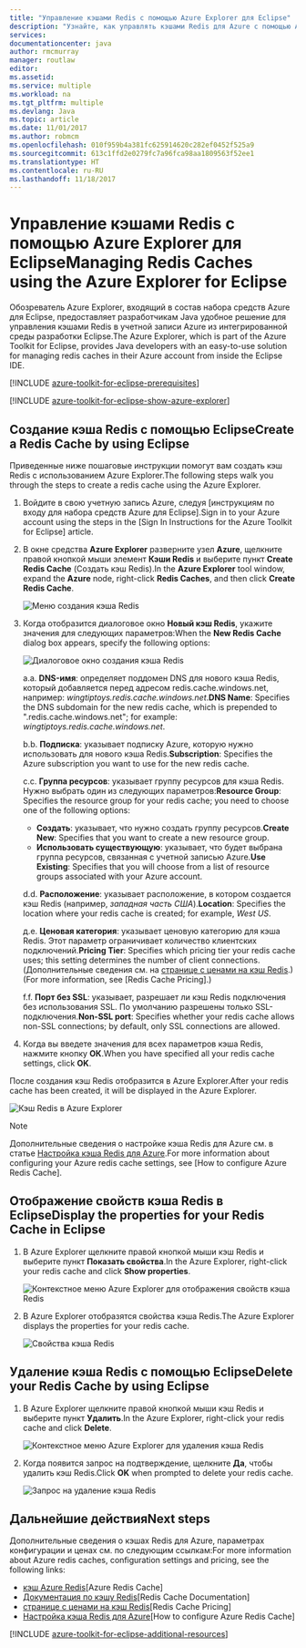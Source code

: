 ```yaml
---
title: "Управление кэшами Redis с помощью Azure Explorer для Eclipse"
description: "Узнайте, как управлять кэшами Redis для Azure с помощью Azure Explorer для Eclipse."
services: 
documentationcenter: java
author: rmcmurray
manager: routlaw
editor: 
ms.assetid: 
ms.service: multiple
ms.workload: na
ms.tgt_pltfrm: multiple
ms.devlang: Java
ms.topic: article
ms.date: 11/01/2017
ms.author: robmcm
ms.openlocfilehash: 010f959b4a381fc625914620c282ef0452f525a9
ms.sourcegitcommit: 613c1ffd2e0279fc7a96fca98aa1809563f52ee1
ms.translationtype: HT
ms.contentlocale: ru-RU
ms.lasthandoff: 11/18/2017
---
```

# <a name="managing-redis-caches-using-the-azure-explorer-for-eclipse"></a><span data-ttu-id="9a66b-103">Управление кэшами Redis с помощью Azure Explorer для Eclipse</span><span class="sxs-lookup"><span data-stu-id="9a66b-103">Managing Redis Caches using the Azure Explorer for Eclipse</span></span>

<span data-ttu-id="9a66b-104">Обозреватель Azure Explorer, входящий в состав набора средств Azure для Eclipse, предоставляет разработчикам Java удобное решение для управления кэшами Redis в учетной записи Azure из интегрированной среды разработки Eclipse.</span><span class="sxs-lookup"><span data-stu-id="9a66b-104">The Azure Explorer, which is part of the Azure Toolkit for Eclipse, provides Java developers with an easy-to-use solution for managing redis caches in their Azure account from inside the Eclipse IDE.</span></span>

[!INCLUDE [azure-toolkit-for-eclipse-prerequisites](../includes/azure-toolkit-for-eclipse-prerequisites.md)]

[!INCLUDE [azure-toolkit-for-eclipse-show-azure-explorer](../includes/azure-toolkit-for-eclipse-show-azure-explorer.md)]

## <a name="create-a-redis-cache-by-using-eclipse"></a><span data-ttu-id="9a66b-105">Создание кэша Redis с помощью Eclipse</span><span class="sxs-lookup"><span data-stu-id="9a66b-105">Create a Redis Cache by using Eclipse</span></span>

<span data-ttu-id="9a66b-106">Приведенные ниже пошаговые инструкции помогут вам создать кэш Redis с использованием Azure Explorer.</span><span class="sxs-lookup"><span data-stu-id="9a66b-106">The following steps walk you through the steps to create a redis cache using the Azure Explorer.</span></span>

1. <span data-ttu-id="9a66b-107">Войдите в свою учетную запись Azure, следуя [инструкциям по входу для набора средств Azure для Eclipse].</span><span class="sxs-lookup"><span data-stu-id="9a66b-107">Sign in to your Azure account using the steps in the [Sign In Instructions for the Azure Toolkit for Eclipse] article.</span></span>

1. <span data-ttu-id="9a66b-108">В окне средства **Azure Explorer** разверните узел **Azure**, щелкните правой кнопкой мыши элемент **Кэши Redis** и выберите пункт **Create Redis Cache** (Создать кэш Redis).</span><span class="sxs-lookup"><span data-stu-id="9a66b-108">In the **Azure Explorer** tool window, expand the **Azure** node, right-click **Redis Caches**, and then click **Create Redis Cache**.</span></span>

   ![Меню создания кэша Redis][CR01]

1. <span data-ttu-id="9a66b-110">Когда отобразится диалоговое окно **Новый кэш Redis**, укажите значения для следующих параметров:</span><span class="sxs-lookup"><span data-stu-id="9a66b-110">When the **New Redis Cache** dialog box appears, specify the following options:</span></span>

   ![Диалоговое окно создания кэша Redis][CR02]

   <span data-ttu-id="9a66b-112">а.</span><span class="sxs-lookup"><span data-stu-id="9a66b-112">a.</span></span> <span data-ttu-id="9a66b-113">**DNS-имя**: определяет поддомен DNS для нового кэша Redis, который добавляется перед адресом redis.cache.windows.net, например: *wingtiptoys.redis.cache.windows.net*.</span><span class="sxs-lookup"><span data-stu-id="9a66b-113">**DNS Name**: Specifies the DNS subdomain for the new redis cache, which is prepended to ".redis.cache.windows.net"; for example: *wingtiptoys.redis.cache.windows.net*.</span></span>

   <span data-ttu-id="9a66b-114">b.</span><span class="sxs-lookup"><span data-stu-id="9a66b-114">b.</span></span> <span data-ttu-id="9a66b-115">**Подписка**: указывает подписку Azure, которую нужно использовать для нового кэша Redis.</span><span class="sxs-lookup"><span data-stu-id="9a66b-115">**Subscription**: Specifies the Azure subscription you want to use for the new redis cache.</span></span>

   <span data-ttu-id="9a66b-116">c.</span><span class="sxs-lookup"><span data-stu-id="9a66b-116">c.</span></span> <span data-ttu-id="9a66b-117">**Группа ресурсов**: указывает группу ресурсов для кэша Redis. Нужно выбрать один из следующих параметров:</span><span class="sxs-lookup"><span data-stu-id="9a66b-117">**Resource Group**: Specifies the resource group for your redis cache; you need to choose one of the following options:</span></span>
      * <span data-ttu-id="9a66b-118">**Создать**: указывает, что нужно создать группу ресурсов.</span><span class="sxs-lookup"><span data-stu-id="9a66b-118">**Create New**: Specifies that you want to create a new resource group.</span></span>
      * <span data-ttu-id="9a66b-119">**Использовать существующую**: указывает, что будет выбрана группа ресурсов, связанная с учетной записью Azure.</span><span class="sxs-lookup"><span data-stu-id="9a66b-119">**Use Existing**: Specifies that you will choose from a list of resource groups associated with your Azure account.</span></span>

   <span data-ttu-id="9a66b-120">d.</span><span class="sxs-lookup"><span data-stu-id="9a66b-120">d.</span></span> <span data-ttu-id="9a66b-121">**Расположение**: указывает расположение, в котором создается кэш Redis (например, *западная часть США*).</span><span class="sxs-lookup"><span data-stu-id="9a66b-121">**Location**: Specifies the location where your redis cache is created; for example, *West US*.</span></span>

   <span data-ttu-id="9a66b-122">д.</span><span class="sxs-lookup"><span data-stu-id="9a66b-122">e.</span></span> <span data-ttu-id="9a66b-123">**Ценовая категория**: указывает ценовую категорию для кэша Redis. Этот параметр ограничивает количество клиентских подключений.</span><span class="sxs-lookup"><span data-stu-id="9a66b-123">**Pricing Tier**: Specifies which pricing tier your redis cache uses; this setting determines the number of client connections.</span></span> <span data-ttu-id="9a66b-124">(Дополнительные сведения см. на [странице с ценами на кэш Redis].)</span><span class="sxs-lookup"><span data-stu-id="9a66b-124">(For more information, see [Redis Cache Pricing].)</span></span>

   <span data-ttu-id="9a66b-125">f.</span><span class="sxs-lookup"><span data-stu-id="9a66b-125">f.</span></span> <span data-ttu-id="9a66b-126">**Порт без SSL**: указывает, разрешает ли кэш Redis подключения без использования SSL. По умолчанию разрешены только SSL-подключения.</span><span class="sxs-lookup"><span data-stu-id="9a66b-126">**Non-SSL port**: Specifies whether your redis cache allows non-SSL connections; by default, only SSL connections are allowed.</span></span>

1. <span data-ttu-id="9a66b-127">Когда вы введете значения для всех параметров кэша Redis, нажмите кнопку **ОК**.</span><span class="sxs-lookup"><span data-stu-id="9a66b-127">When you have specified all your redis cache settings, click **OK**.</span></span>

<span data-ttu-id="9a66b-128">После создания кэш Redis отобразится в Azure Explorer.</span><span class="sxs-lookup"><span data-stu-id="9a66b-128">After your redis cache has been created, it will be displayed in the Azure Explorer.</span></span>

   ![Кэш Redis в Azure Explorer][CR03]

> [!NOTE]
>
> <span data-ttu-id="9a66b-130">Дополнительные сведения о настройке кэша Redis для Azure см. в статье [Настройка кэша Redis для Azure].</span><span class="sxs-lookup"><span data-stu-id="9a66b-130">For more information about configuring your Azure redis cache settings, see [How to configure Azure Redis Cache].</span></span>
>

## <a name="display-the-properties-for-your-redis-cache-in-eclipse"></a><span data-ttu-id="9a66b-131">Отображение свойств кэша Redis в Eclipse</span><span class="sxs-lookup"><span data-stu-id="9a66b-131">Display the properties for your Redis Cache in Eclipse</span></span>

1. <span data-ttu-id="9a66b-132">В Azure Explorer щелкните правой кнопкой мыши кэш Redis и выберите пункт **Показать свойства**.</span><span class="sxs-lookup"><span data-stu-id="9a66b-132">In the Azure Explorer, right-click your redis cache and click **Show properties**.</span></span>

   ![Контекстное меню Azure Explorer для отображения свойств кэша Redis][SP01]

1. <span data-ttu-id="9a66b-134">В Azure Explorer отобразятся свойства кэша Redis.</span><span class="sxs-lookup"><span data-stu-id="9a66b-134">The Azure Explorer displays the properties for your redis cache.</span></span>

   ![Свойства кэша Redis][SP02]

## <a name="delete-your-redis-cache-by-using-eclipse"></a><span data-ttu-id="9a66b-136">Удаление кэша Redis с помощью Eclipse</span><span class="sxs-lookup"><span data-stu-id="9a66b-136">Delete your Redis Cache by using Eclipse</span></span>

1. <span data-ttu-id="9a66b-137">В Azure Explorer щелкните правой кнопкой мыши кэш Redis и выберите пункт **Удалить**.</span><span class="sxs-lookup"><span data-stu-id="9a66b-137">In the Azure Explorer, right-click your redis cache and click **Delete**.</span></span>

   ![Контекстное меню Azure Explorer для удаления кэша Redis][DE01]

1. <span data-ttu-id="9a66b-139">Когда появится запрос на подтверждение, щелкните **Да**, чтобы удалить кэш Redis.</span><span class="sxs-lookup"><span data-stu-id="9a66b-139">Click **OK** when prompted to delete your redis cache.</span></span>

   ![Запрос на удаление кэша Redis][DE02]

## <a name="next-steps"></a><span data-ttu-id="9a66b-141">Дальнейшие действия</span><span class="sxs-lookup"><span data-stu-id="9a66b-141">Next steps</span></span>

<span data-ttu-id="9a66b-142">Дополнительные сведения о кэшах Redis для Azure, параметрах конфигурации и ценах см. по следующим ссылкам:</span><span class="sxs-lookup"><span data-stu-id="9a66b-142">For more information about Azure redis caches, configuration settings and pricing, see the following links:</span></span>

* <span data-ttu-id="9a66b-143">[кэш Azure Redis]</span><span class="sxs-lookup"><span data-stu-id="9a66b-143">[Azure Redis Cache]</span></span>
* <span data-ttu-id="9a66b-144">[Документация по кэшу Redis]</span><span class="sxs-lookup"><span data-stu-id="9a66b-144">[Redis Cache Documentation]</span></span>
* <span data-ttu-id="9a66b-145">[странице с ценами на кэш Redis]</span><span class="sxs-lookup"><span data-stu-id="9a66b-145">[Redis Cache Pricing]</span></span>
* <span data-ttu-id="9a66b-146">[Настройка кэша Redis для Azure]</span><span class="sxs-lookup"><span data-stu-id="9a66b-146">[How to configure Azure Redis Cache]</span></span>

[!INCLUDE [azure-toolkit-for-eclipse-additional-resources](../includes/azure-toolkit-for-eclipse-additional-resources.md)]

<!-- URL List -->

[странице с ценами на кэш Redis]: https://azure.microsoft.com/pricing/details/cache/
[кэш Azure Redis]: https://azure.microsoft.com/services/cache/
[Документация по кэшу Redis]: /azure/redis-cache/
[Настройка кэша Redis для Azure]: /azure/redis-cache/cache-configure

<!-- IMG List -->

[CR01]: media/azure-toolkit-for-eclipse-managing-redis-caches-using-azure-explorer/CR01.png
[CR02]: media/azure-toolkit-for-eclipse-managing-redis-caches-using-azure-explorer/CR02.png
[CR03]: media/azure-toolkit-for-eclipse-managing-redis-caches-using-azure-explorer/CR03.png

[SP01]: media/azure-toolkit-for-eclipse-managing-redis-caches-using-azure-explorer/SP01.png
[SP02]: media/azure-toolkit-for-eclipse-managing-redis-caches-using-azure-explorer/SP02.png

[DE01]: media/azure-toolkit-for-eclipse-managing-redis-caches-using-azure-explorer/DE01.png
[DE02]: media/azure-toolkit-for-eclipse-managing-redis-caches-using-azure-explorer/DE02.png
